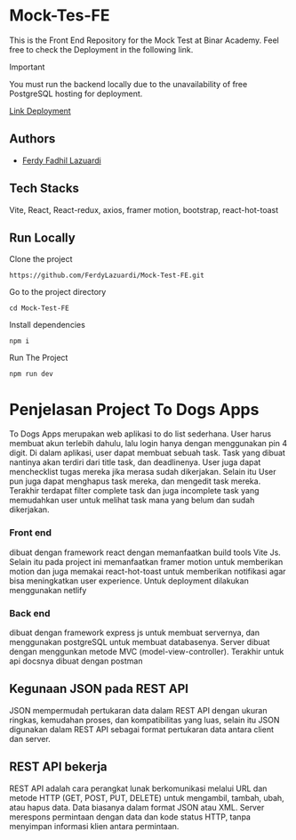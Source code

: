 # Mock-Tes-FE
This is the Front End Repository for the Mock Test at Binar Academy. Feel free to check the Deployment in the following link.

> [!IMPORTANT]
> You must run the backend locally due to the unavailability of free PostgreSQL hosting for deployment.

[Link Deployment](https://todog-apps.netlify.app/)

## Authors
- [Ferdy Fadhil Lazuardi](https://github.com/FerdyLazuardi)

## Tech Stacks
Vite, React, React-redux, axios, framer motion, bootstrap, react-hot-toast

## Run Locally

Clone the project
```
https://github.com/FerdyLazuardi/Mock-Test-FE.git
```
Go to the project directory
```
cd Mock-Test-FE
```
Install dependencies
```
npm i
```
Run The Project
```
npm run dev
```

# Penjelasan Project To Dogs Apps
To Dogs Apps merupakan web aplikasi to do list sederhana. User harus membuat akun terlebih dahulu, lalu login hanya dengan menggunakan pin 4 digit. Di dalam aplikasi, user dapat membuat sebuah task. Task yang dibuat nantinya akan terdiri dari title task, dan deadlinenya. User juga dapat menchecklist tugas mereka jika merasa sudah dikerjakan. Selain itu User pun juga dapat menghapus task mereka, dan mengedit task mereka. Terakhir terdapat filter complete task dan juga incomplete task yang memudahkan user untuk melihat task mana yang belum dan sudah dikerjakan.

### Front end 
dibuat dengan framework react dengan memanfaatkan build tools Vite Js. Selain itu pada project ini memanfaatkan framer motion untuk memberikan motion dan juga memakai react-hot-toast untuk memberikan notifikasi agar bisa meningkatkan user experience. Untuk deployment dilakukan menggunakan netlify

### Back end
dibuat dengan framework express js untuk membuat servernya, dan menggunakan postgreSQL untuk membuat databasenya. Server dibuat dengan menggunkan metode MVC (model-view-controller). Terakhir untuk api docsnya dibuat dengan postman

## Kegunaan JSON pada REST API
JSON mempermudah pertukaran data dalam REST API dengan ukuran ringkas, kemudahan proses, dan kompatibilitas yang luas, selain itu JSON digunakan dalam REST API sebagai format pertukaran data antara client dan server. 

## REST API bekerja
REST API adalah cara perangkat lunak berkomunikasi melalui URL dan metode HTTP (GET, POST, PUT, DELETE) untuk mengambil, tambah, ubah, atau hapus data. Data biasanya dalam format JSON atau XML. Server merespons permintaan dengan data dan kode status HTTP, tanpa menyimpan informasi klien antara permintaan.

